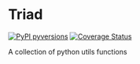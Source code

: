 # Triad

[![PyPI pyversions](https://img.shields.io/pypi/pyversions/triad.svg)](https://pypi.python.org/pypi/triad/)
[![Coverage Status](https://coveralls.io/repos/github/fugue-project/triad/badge.svg)](https://coveralls.io/github/fugue-project/triad)

A collection of python utils functions
